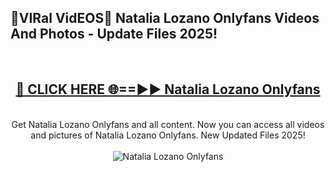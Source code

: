 <h2>🔴VIRal VidEOS🔴 Natalia Lozano Onlyfans Videos And Photos - Update Files 2025!</h2>
<br>
<div align="center">
<h2><a href="https://virallinks.top/odZfE0" rel="nofollow">🔴 CLICK HERE 🌐==►► Natalia Lozano Onlyfans</a></h2>
<br>
Get Natalia Lozano Onlyfans and all content. Now you can access all videos and pictures of Natalia Lozano Onlyfans. New Updated Files 2025!
<br>
<br>
<a href="https://virallinks.top/odZfE0" rel="nofollow" data-target="animated-image.originalLink"><img src="https://i.imgur.com/dJHk4Zq.gif)" alt="Natalia Lozano Onlyfans" style="max-width: 100%; display: inline-block;" data-target="animated-image.originalImage"></a>
</div>
<br>
